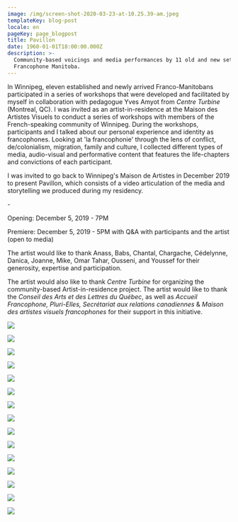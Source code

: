 ```yaml
---
image: /img/screen-shot-2020-03-23-at-10.25.39-am.jpeg
templateKey: blog-post
locale: en
pageKey: page_blogpost
title: Pavillon
date: 1960-01-01T18:00:00.000Z
description: >-
  Community-based voicings and media performances by 11 old and new settlers in
  Francophone Manitoba.
---
```

In Winnipeg, eleven established and newly arrived Franco-Manitobans participated in a series of workshops that were developed and facilitated by myself in collaboration with pedagogue Yves Amyot from _Centre Turbine_ (Montreal, QC). I was invited as an artist-in-residence at the Maison des Artistes Visuels to conduct a series of workshops with members of the French-speaking community of Winnipeg. During the workshops, participants and I talked about our personal experience and identity as francophones. Looking at 'la francophonie' through the lens of conflict, de/colonialism, migration, family and culture, I collected different types of media, audio-visual and performative content that features the life-chapters and convictions of each participant. 

I was invited to go back to Winnipeg's Maison de Artistes in December 2019 to present Pavillon, which consists of a video articulation of the media and storytelling we produced during my residency.

\-

Opening: December 5, 2019 - 7PM

Premiere: December 5, 2019 - 5PM with Q&A with participants and the artist (open to media)

The artist would like to thank Anass, Babs, Chantal, Chargache, Cédelynne, Danica, Joanne, Mike, Omar Tahar, Ousseni, and Youssef for their generosity, expertise and participation.

The artist would also like to thank _Centre Turbine_ for organizing the community-based Artist-in-residence project. The artist would like to thank the _Conseil des Arts et des Lettres du Québec_, as well as _Accueil Francophone, Pluri-Elles, Secrétariat aux relations canadiennes_ & _Maison des artistes visuels francophones_ for their support in this initiative. 

![](/img/69086431_2811791285500940_1620093601428013056_o.jpg)

![](/img/screen-shot-2019-09-22-at-10.32.28-am.jpeg)

![](/img/screen-shot-2019-09-22-at-10.30.28-am.jpeg)

![](/img/screen-shot-2019-09-22-at-10.34.44-am.jpeg)

![](/img/pavillon_01.jpeg)

![](/img/screen-shot-2020-03-23-at-10.29.30-am.jpeg)

![](/img/screen-shot-2020-03-23-at-10.27.02-am.jpeg)

![](/img/screen-shot-2020-03-23-at-10.29.59-am.jpeg)

![](/img/screen-shot-2020-03-23-at-10.42.55-am.jpeg)

![](/img/screen-shot-2020-03-23-at-10.45.53-am.jpeg)

![](/img/p1190041.jpg)

![](/img/screen-shot-2019-08-28-at-1.53.28-pm.jpeg)

![](/img/pavillon-gallery.jpg)

![](/img/pavillon_close.jpg)

![](/img/pavillon.jpg)
